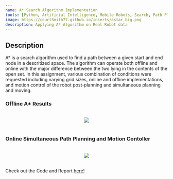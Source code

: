 ```yaml
---
name: A* Search Algorithm Implementation
tools: [Python, Artificial Intelligence, Mobile Robots, Search, Path Planning]
image: https://courtSmith77.github.io/inserts/astar_big.png
description: Applying A* Algorithm on Real Robot data
---
```


## Description

A* is a search algorithm used to find a path between a given start and end node in a descritized space. The algorithm can operate both offline and online with the major difference between the two lying in the contents of the open set. In this assignment, various combination of conditions were requested including varying grid sizes, online and offline implementations, and motion control of the robot post-planning and simultaneous planning and moving. 

### Offline A* Results
<br>
<center><img src="{{ site.url }}{{ site.baseurl }}/inserts/All_AStar.png"/></center>
<br>

### Online Simultaneous Path Planning and Motion Contoller
<br>
<center><img src="{{ site.url }}{{ site.baseurl }}/inserts/AStar_Path_Planning.png"/></center>
<br>

Check out the Code and Report <a href="https://github.com/courtSmith77/AStar-Algorithm">here!</a>

